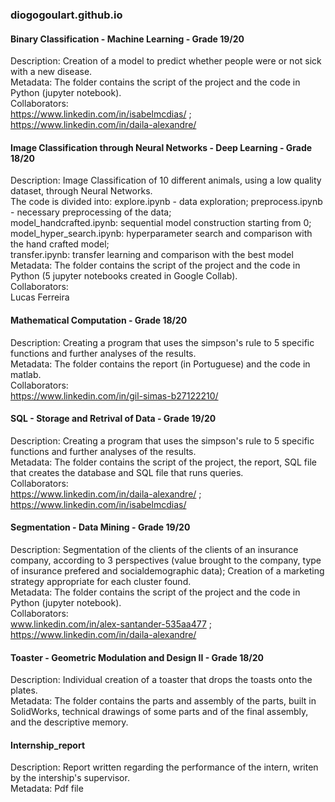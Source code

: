 ### diogogoulart.github.io


#### Binary Classification - Machine Learning - Grade 19/20
  Description: Creation of a model to predict whether people were or not sick with a new disease. <br />
  Metadata: The folder contains the script of the project and the code in Python (jupyter notebook). <br />
  Collaborators: <br />
    https://www.linkedin.com/in/isabelmcdias/ ; 
    https://www.linkedin.com/in/daila-alexandre/
  
#### Image Classification through Neural Networks - Deep Learning - Grade 18/20
  Description: Image Classification of 10 different animals, using a low quality dataset, through Neural Networks. <br />
  The code is divided into: explore.ipynb - data exploration; preprocess.ipynb - necessary preprocessing of the data; <br />
  model_handcrafted.ipynb: sequential model construction starting from 0; model_hyper_search.ipynb: hyperparameter search and comparison with the hand crafted model; <br />
  transfer.ipynb: transfer learning and comparison with the best model <br />
  Metadata: The folder contains the script of the project and the code in Python (5 jupyter notebooks created in Google Collab). <br />
  Collaborators: <br />
    Lucas Ferreira
  
 #### Mathematical Computation - Grade 18/20 
  Description: Creating a program that uses the simpson's rule to 5 specific functions and further analyses of the results. <br />
  Metadata: The folder contains the report (in Portuguese) and the code in matlab. <br />
  Collaborators: <br />
    https://www.linkedin.com/in/gil-simas-b27122210/
  
#### SQL - Storage and Retrival of Data - Grade 19/20 
  Description: Creating a program that uses the simpson's rule to 5 specific functions and further analyses of the results. <br />
  Metadata: The folder contains the script of the project, the report, SQL file that creates the database and SQL file that runs queries. <br />
  Collaborators:  <br />
    https://www.linkedin.com/in/daila-alexandre/ ; 
    https://www.linkedin.com/in/isabelmcdias/
  
#### Segmentation - Data Mining - Grade 19/20
  Description: Segmentation of the clients of the clients of an insurance company, according to 3 perspectives (value brought to the company, type of insurance prefered and socialdemographic data); Creation of a marketing strategy appropriate for each cluster found. <br />
  Metadata: The folder contains the script of the project and the code in Python (jupyter notebook). <br />
  Collaborators: <br />
    www.linkedin.com/in/alex-santander-535aa477 ; 
    https://www.linkedin.com/in/daila-alexandre/
  
#### Toaster - Geometric Modulation and Design II - Grade 18/20 
  Description: Individual creation of a toaster that drops the toasts onto the plates. <br />
  Metadata: The folder contains the parts and assembly of the parts, built in SolidWorks, technical drawings of some parts and of the final assembly, and the descriptive memory. <br />
  
#### Internship_report 
  Description: Report written regarding the performance of the intern, writen by the intership's supervisor. <br />
  Metadata: Pdf file
 
  
  
  
